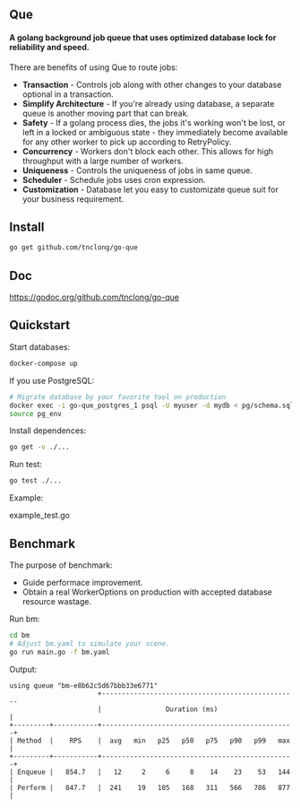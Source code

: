 ## Que
#### A golang background job queue that uses optimized database lock for reliability and speed.

There are benefits of using Que to route jobs:

  * **Transaction** - Controls job along with other changes to your database optional in a transaction.
  * **Simplify Architecture** - If you're already using database, a separate queue is another moving part that can break.
  * **Safety** - If a golang process dies, the jobs it's working won't be lost, or left in a locked or ambiguous state - they immediately become available for any other worker to pick up according to RetryPolicy.
  * **Concurrency** - Workers don't block each other. This allows for high throughput with a large number of workers.
  * **Uniqueness** - Controls the uniqueness of jobs in same queue.
  * **Scheduler** - Schedule jobs uses cron expression.
  * **Customization** - Database let you easy to customizate queue suit for your business requirement.

## Install

```bash
go get github.com/tnclong/go-que
```

## Doc

https://godoc.org/github.com/tnclong/go-que

## Quickstart

Start databases:

```bash
docker-compose up
```

If you use PostgreSQL:

```bash
# Migrate database by your favorite tool on production
docker exec -i go-que_postgres_1 psql -U myuser -d mydb < pg/schema.sql
source pg_env
```

Install dependences:

```bash
go get -v ./...
```

Run test:

```bash
go test ./...
```

Example:

example_test.go

## Benchmark

The purpose of benchmark:

  - Guide performace improvement.
  - Obtain a real WorkerOptions on production with accepted database resource wastage.

Run bm:

```bash
cd bm
# Adjust bm.yaml to simulate your scene.
go run main.go -f bm.yaml
```

Output:

```
using queue "bm-e8b62c5d67bbb33e6771"
                      +-------------------------------------------------
                      |                Duration (ms)                   |
+---------+-----------+------------------------------------------------+
| Method  |    RPS    |  avg   min   p25   p50   p75   p90   p99   max |
+---------+-----------+------------------------------------------------+
| Enqueue |   854.7   |   12     2     6     8    14    23    53   144 |
| Perform |   847.7   |  241    19   105   168   311   566   786   877 |
```
